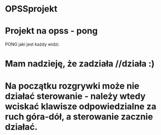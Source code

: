 # OPSSprojekt

# Projekt na opss - pong
PONG jaki jest każdy widzi.
# Mam nadzieję, że zadziała //działa :)

# Na początku rozgrywki może nie działać sterowanie - należy wtedy wciskać klawisze odpowiedzialne za ruch góra-dół, a sterowanie zacznie działać.
